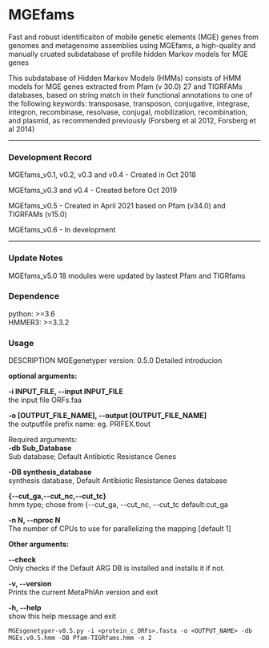 

<!--
 * @Author: zhangguoqing
 * @Date: 2021-04-21 14:37:48
 * @LastEditTime: 2021-04-22 20:50:49
-->


# MGEfams
Fast and robust identificaiton of mobile genetic elements (MGE) genes from genomes and metagenome assemblies using MGEfams, a high-quality and manually cruated subdatabase of profile hidden Markov models for MGE genes


This subdatabase of Hidden Markov Models (HMMs) consists of HMM models for MGE genes extracted from Pfam (v 30.0) 27 and TIGRFAMs databases, based on string match in their functional annotations to one of the following keywords: transposase, transposon, conjugative, integrase, integron, recombinase, resolvase, conjugal, mobilization, recombination, and plasmid, as recommended previously (Forsberg et al 2012, Forsberg et al 2014)

---
### Development Record  

MGEfams_v0.1, v0.2, v0.3 and v0.4 - Created in Oct 2018 
  
MGEfams_v0.3 and v0.4 - Created before Oct 2019 

MGEfams_v0.5 - Created in April 2021 based on Pfam (v34.0) and TIGRFAMs (v15.0)

MGEfams_v0.6 -  In development  

---

### Update Notes
MGEfams_v5.0 18 modules were updated by lastest Pfam and TIGRfams



### Dependence
python: >=3.6  
HMMER3: >=3.3.2



### Usage

DESCRIPTION
MGEgenetyper version: 0.5.0
Detailed introducion

**optional arguments:**  
  
  **-i INPUT_FILE, --input INPUT_FILE**  
    the input file ORFs.faa  

  **-o [OUTPUT_FILE_NAME], --output [OUTPUT_FILE_NAME]**  
    the outputfile prefix name: eg. PRIFEX.tlout  


Required arguments:  
  **-db Sub_Database**  
  Sub database; Default Antibiotic Resistance Genes  
  
  **-DB synthesis_database**  
    synthesis database, Default Antibiotic Resistance Genes database  

  **{--cut_ga,--cut_nc,--cut_tc}**  
    hmm type; chose from {--cut_ga, --cut_nc, --cut_tc default:cut_ga  
  
  **-n N, --nproc N**  
  The number of CPUs to use for parallelizing the mapping [default 1]  


**Other arguments:**   
 
  **--check**  
   Only checks if the Default ARG DB is installed and installs it if not.
 
  **-v, --version**  
    Prints the current MetaPhlAn version and exit
 
  **-h, --help**  
    show this help message and exit


```
MGEsgenetyper-v0.5.py -i <protein_c_ORFs>.fasta -o <OUTPUT_NAME> -db MGEs.v0.5.hmm -DB Pfam-TIGRfams.hmm -n 2
```
